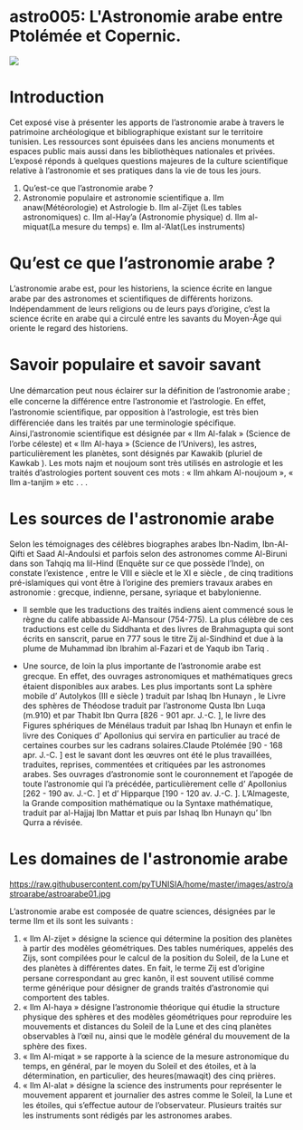 <!--
author: (c) riadh BEN NESSIB
email: riadhbennessib@gmail.com
version: 0.1.0
language: fr
logo: https://raw.githubusercontent.com/pyTUNISIA/home/master/images/astro/astroarabe/astroarabe01.jpg
comment: astroTUNISIA: Astronomie pour tous.
mode: Textbook
-->

# astro005: L'Astronomie arabe entre Ptolémée et Copernic.
![](https://raw.githubusercontent.com/pyTUNISIA/home/master/images/astro/astroarabe/astroarabe01.jpg)


# Introduction
Cet exposé vise à présenter les apports de l’astronomie arabe  à travers le patrimoine archéologique et bibliographique existant sur le territoire tunisien. Les ressources sont épuisées dans  les anciens monuments et espaces public mais aussi dans les bibliothèques nationales et privées. 
L’exposé réponds à quelques questions majeures de la culture scientifique relative à l’astronomie et ses pratiques dans la vie de tous les jours.

1)	Qu’est-ce que l’astronomie arabe ?
2)	Astronomie populaire et astronomie scientifique
a.	Ilm anaw(Météorologie) et Astrologie
b.	Ilm al-Zijet (Les tables astronomiques)
c.	Ilm al-Hay’a (Astronomie physique)
d.	Ilm al-miquat(La mesure du temps)
e.	Ilm al-‘Alat(Les instruments)



# Qu’est ce que l’astronomie arabe ?
L’astronomie arabe est, pour les historiens, la science écrite en langue arabe par des astronomes et scientiﬁques de diﬀérents horizons. Indépendamment de leurs religions ou de leurs pays d’origine, c’est la science écrite en arabe qui a circulé entre les savants du Moyen-Âge qui oriente le regard des historiens. 

# Savoir populaire et savoir savant 
Une démarcation peut nous éclairer sur la déﬁnition de l’astronomie arabe ; elle concerne la diﬀérence entre l’astronomie et l’astrologie. En eﬀet, l’astronomie scientiﬁque, par opposition à l’astrologie, est très bien diﬀérenciée dans les traités par une terminologie spéciﬁque. Ainsi,l’astronomie scientiﬁque est désignée par « Ilm Al-falak » (Science de l’orbe céleste) et « Ilm Al-haya » (Science de l’Univers), les astres, particulièrement les planètes, sont désignés par Kawakib (pluriel de Kawkab ). Les mots najm et noujoum sont très utilisés en astrologie et les traités d’astrologies portent souvent ces mots : « Ilm ahkam Al-noujoum », « Ilm a-tanjim » etc . . .

# Les sources de l'astronomie arabe
Selon les témoignages des célèbres biographes arabes Ibn-Nadim, Ibn-Al-Qifti et Saad Al-Andoulsi et parfois selon des astronomes comme Al-Biruni dans son Tahqiq ma lil-Hind (Enquête sur ce que possède l’Inde), on constate l’existence , entre le VIII e siècle et le XI e siècle , de cinq traditions pré-islamiques qui vont être à l’origine des premiers travaux arabes en astronomie : grecque, indienne, persane, syriaque et babylonienne.

* Il semble que les traductions des traités indiens aient commencé sous le règne du calife abbasside Al-Mansour (754-775). La plus célèbre de ces traductions est celle du Siddhanta et des livres de Brahmagupta qui sont écrits en sanscrit, parue en 777 sous le titre Zij al-Sindhind et due à la plume de Muhammad ibn Ibrahim al-Fazari et de Yaqub ibn Tariq . 

* Une source, de loin la plus importante de l’astronomie arabe est grecque. En eﬀet, des ouvrages astronomiques et mathématiques grecs étaient disponibles aux arabes. Les plus importants sont La sphère mobile d’ Autolykos (III e siècle ) traduit par Ishaq Ibn Hunayn , le Livre des sphères de Théodose traduit par l’astronome Qusta Ibn Luqa (m.910) et par Thabit Ibn Qurra [826 - 901 apr. J.-C. ], le livre des Figures sphériques de Ménélaus traduit par Ishaq Ibn Hunayn et enﬁn le livre des Coniques d’ Apollonius qui servira en particulier au tracé de certaines courbes sur les cadrans solaires.Claude Ptolémée [90 - 168 apr. J.-C. ] est le savant dont les œuvres ont été le plus travaillées, traduites, reprises, commentées et critiquées par les astronomes arabes. Ses ouvrages d’astronomie sont le couronnement et l’apogée de toute l’astronomie qui l’a précédée, particulièrement celle d’ Apollonius [262 - 190 av. J.-C. ] et d’ Hipparque [190 - 120 av. J.-C. ].
 L’Almageste, la Grande composition mathématique ou la Syntaxe mathématique, traduit par al-Hajjaj Ibn Mattar et puis par Ishaq Ibn Hunayn qu’ Ibn Qurra a révisée.

# Les domaines de l'astronomie arabe

https://raw.githubusercontent.com/pyTUNISIA/home/master/images/astro/astroarabe/astroarabe01.jpg

L’astronomie arabe est composée de quatre  sciences, désignées par le terme Ilm et ils sont les suivants :
1. « Ilm Al-zijet » désigne la science qui détermine la position des planètes à partir des modèles géométriques. Des tables numériques, appelés des Zijs, sont compilées pour le calcul de la position du Soleil, de la Lune et des planètes à diﬀérentes dates.  En fait, le terme Zij est d’origine persane correspondant au grec kanôn, il est souvent utilisé comme terme générique pour désigner de grands traités d’astronomie qui comportent des tables.
2. « Ilm Al-haya » désigne l’astronomie théorique qui étudie la structure physique des sphères et des modèles géométriques pour reproduire les mouvements et distances du Soleil de la Lune et des cinq planètes observables à l’œil nu, ainsi que le modèle général du mouvement de la sphère des ﬁxes.
3. « Ilm Al-miqat » se rapporte à la science de la mesure astronomique du temps, en général, par le moyen du Soleil et des étoiles, et à la détermination, en particulier, des heures(mawaqit) des cinq prières.
4. « Ilm Al-alat » désigne la science des instruments pour représenter le mouvement apparent et journalier des astres comme le Soleil, la Lune et les étoiles, qui s’eﬀectue autour de l’observateur. Plusieurs traités sur les instruments sont rédigés par les astronomes arabes.
